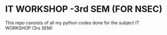 # IT WORKSHOP -3rd SEM (FOR NSEC)

This repo consists of all my python codes done for the subject IT WORKSHOP (3rs SEM)
